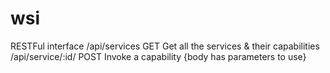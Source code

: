 # wsi
RESTFul interface
/api/services               GET     Get all the services & their capabilities
/api/service/:id/           POST    Invoke a capability {body has parameters to use}
